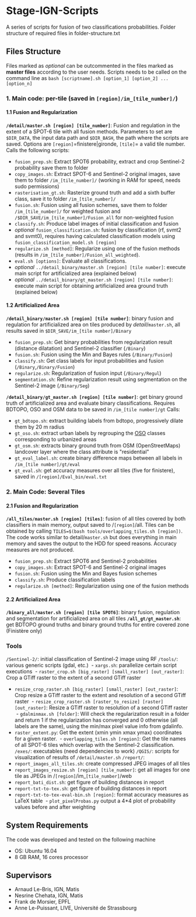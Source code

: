 # Stage-IGN-Scripts
A series of scripts for fusion of two classifications probabilities.
Folder structure of required files in folder-structure.txt
## Files Structure
Files marked as _optional_ can be outcommented in the files marked as **master files** according to the user needs. Scripts needs to be called on the command line as `bash [scriptname].sh [option_1] [option_2] ... [option_n]`
### 1. Main code: per-tile (saved in `[region]/im_[tile_number]/`)
#### 1.1 Fusion and Regularization
**`/detail/master.sh [region] [tile_number]`**: Fusion and regulation in the extent of a SPOT-6 tile with all fusion methods. Parameters to set are `$DIR_DATA`, the input data path and `$DIR_BASH`, the path where the scripts are saved. Options are `[region]`=finistere|gironde, `[tile]`= a valid tile number. Calls the following scripts:
- `fusion_prep.sh`:  Extract SPOT6 probability, extract and crop Sentinel-2 probability save them to folder 
- `copy_images.sh`: Extract SPOT-6 and Sentinel-2 original images, save them to  folder `/im_[tile_number]/` (working in RAM for speed, needs sudo permissions)
- `rasterisation_gt.sh`: Rasterize ground truth and add a sixth buffer class, save it to  folder `/im_[tile_number]/`
- `fusion.sh`: Fusion using all fusion schemes, save them to folder `/im_[tile_number]/` for weighted fusion and `/$DIR_SAVE/im_[tile_number]/Fusion_all` for non-weighted fusion
- `classify.sh`: Produce label images of initial classification and fusion
- _optional_ `fusion_classification.sh`: fusion by classification (rf, svmt2 and svmt0), requires having calculated classification models using `fusion_classification_model.sh [region]`
- `regularize.sh [method]`: Regularize using one of the fusion methods (results in `/im_[tile_number]/Fusion_all_weighted`).
- `eval.sh [options]`: Evaluate all classifications. 
- _optional_ `../detail_binary/master.sh [region] [tile number]`: execute main script for artificialized area (explained below)
- _optional_ `../detail_binary/gt_master.sh [region] [tile number]`: execute main script for obtaining artificialized area ground truth (explained below)

#### 1.2 Artificialized Area
**`/detail_binary/master.sh [region] [tile number]`**: binary fusion and regulation for artificialized area on tiles produced by _detail_/`master.sh`, all results saved in `$DIR_SAVE/im_[tile number]/Binary`
- `fusion_prep.sh`:  Get binary probabilities from regularization result (distance dilatation) and Sentinel-2 classifier (`/Binary`)
- `fusion.sh`: Fusion using the Min and Bayes rules (`/Binary/Fusion`)
- `classify.sh`: Get class labels for input probabilities and fusion (`/Binary`,`/Binary/Fusion`)
- `regularize.sh`: Regularization of fusion input (`/Binary/Regul`)
- `segmentation.sh`: Refine regularization result using segmentation on the Sentinel-2 image (`/Binary/Seg`)

**`/detail_binary/gt_master.sh [region] [tile number]`**: get binary ground truth of artificialized area and evaluate binary 
classifications. Requires BDTOPO, OSO and OSM data to be saved in `/im_[tile number]/gt` Calls:
- `gt_bdtopo.sh`: extract building labels from bdtopo, progressively dilate them by 20 m radius 
- `gt_oso.sh`: extract urban labels by regrouping the [OSO](http://osr-cesbio.ups-tlse.fr/~oso/) classes corresponding to urbanized areas
- `gt_osm.sh`: extracts binary ground truth from OSM (OpenStreetMaps) landcover layer where the class attribute is "residential"
- `gt_eval_label.sh`: create binary difference maps between all labels in `/im_[tile number]/gt/eval`
- `gt_eval.sh`: get accuracy measures over all tiles (five for finistere), saved in `/[region]/Eval_bin/eval.txt`

### 2. Main Code: Several Tiles
#### 2.1 Fusion and Regularization
**`/all_tiles/master.sh [region] [tiles]`**: fusion of all tiles covered by both classifiers in main memory, output saved to /`[region]`/all. Tiles can be obtained by calling `TILES=$(bash tools/overlapping_tiles.sh [region])`. The code works similar to detail/`master.sh` but does everything in main memory and saves the output to the HDD for speed reasons. Accuracy measures are not produced.
- `fusion_prep.sh`:  Extract SPOT6 and Sentinel-2 probabilities
- `copy_images.sh`: Extract SPOT-6 and Sentinel-2 original images
- `fusion.sh`: Fusion using the Min and Bayes fusion schemes
- `classify.sh`: Produce classification labels
- `regularize.sh [method]`: Regularization using one of the fusion methods

#### 2.2 Artificialized Area
**`/binary_all/master.sh [region] [tile SPOT6]`**: binary fusion, regulation and segmentation for artificialized area on all tiles
**`/all_gt/gt_master.sh`**: get BDTOPO ground truths and binary ground truths for entire covered zone (Finistère only)

### Tools
`/Sentinel-2/`: initial classification of Sentinel-2 image using RF
`/tools/`: various generic scripts (gdal, etc.)
  - `xargs.sh`: parallelize certain script executions
  - `raster_crop.sh [big_raster] [small_raster] [out_raster]`: Crop a GTiff raster to the extent of a second GTiff raster
  - `resize_crop_raster.sh [big_raster] [small_raster] [out_raster]`: Crop resize a GTiff raster to the extent and resolution of a second GTiff raster
  - `resize_crop_raster.sh [raster_to_resize] [raster] [out_raster]`: Resize a GTiff raster to resolution of a second GTiff raster
  - `gdalminmax.sh [folder]`: Will check the regularization result in a folder and return 1 if the regularization  has converged and 0 otherwise (all labels are the same), using the min/max pixel value info from gdalinfo.
  - `raster_extent.py`: Get the extent (xmin ymin xmax ymax) coordinates for a given raster.
  - `overlapping_tiles.sh [region]`: Get the tile names of all SPOT-6 tiles which overlap with the Sentinel-2 classification.
`/exes/`: executables (need dependencies to work)
`/QGIS/`: scripts for visualization of results of `/detail/master.sh`
`/report/`: 
  - `report_images_all_tiles.sh`: create compressed JPEG images of all tiles
  - `report_images_resize.sh [region] [tile_number]`: get all images for one tile as JPEGs in /`[region]`/im_`[tile_number]`/web
  - `report_bati_dist.sh`: get figure of building distances in report
  - `report-txt-to-tex.sh`: get figure of building distances in report
  - `report-txt-to-tex-eval-bin.sh [region]`: format accuracy measures as LaTeX table
  - `plot_pixelProbas.py` output a 4\*4 plot of probability values before and after weighting
  


## System Requirements
The code was developed and tested on the following machine
- OS: Ubuntu 16.04
- 8 GB RAM, 16 cores processor


## Supervisors
- Arnaud Le-Bris, IGN, Matis
- Nesrine Chehata, IGN, Matis
- Frank de Morsier, EPFL
- Anne Le-Puissant, LIVE, Université de Strassbourg
